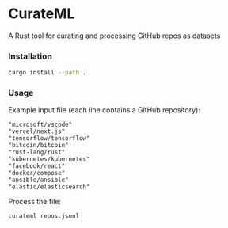 # CurateML

A Rust tool for curating and processing GitHub repos as datasets

### Installation

```bash
cargo install --path .
```

### Usage

Example input file (each line contains a GitHub repository):
```jsonl
"microsoft/vscode"
"vercel/next.js"
"tensorflow/tensorflow"
"bitcoin/bitcoin"
"rust-lang/rust"
"kubernetes/kubernetes"
"facebook/react"
"docker/compose"
"ansible/ansible"
"elastic/elasticsearch"
```

Process the file:
```bash
curateml repos.jsonl
```

